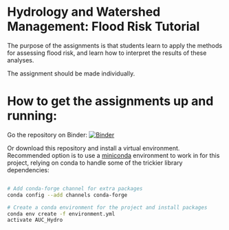 # Hydrology and Watershed Management: Flood Risk Tutorial

The  purpose  of  the  assignments  is  that  students  learn  to  apply  the  methods  for  assessing  flood risk,  and  learn  how  to  interpret  the  results  of these analyses.

The assignment should be made individually.

# How to get the assignments up and running:

Go the repository on Binder:  [![Binder](https://mybinder.org/badge_logo.svg)](https://mybinder.org/v2/gh/ElcoK/AUC_Hydrology_Assignment/master)

Or download this repository and install a virtual environment. Recommended option is to use a [miniconda](https://conda.io/miniconda.html)
environment to work in for this project, relying on conda to handle some of the
trickier library dependencies:

```bash

# Add conda-forge channel for extra packages
conda config --add channels conda-forge

# Create a conda environment for the project and install packages
conda env create -f environment.yml
activate AUC_Hydro

```

